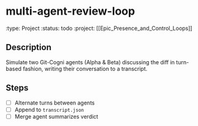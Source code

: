 # multi-agent-review-loop
:type: Project
:status: todo
:project: [[Epic_Presence_and_Control_Loops]]

## Description
Simulate two Git-Cogni agents (Alpha & Beta) discussing the diff in turn-based fashion, writing their conversation to a transcript.

## Steps
- [ ] Alternate turns between agents
- [ ] Append to `transcript.json`
- [ ] Merge agent summarizes verdict
